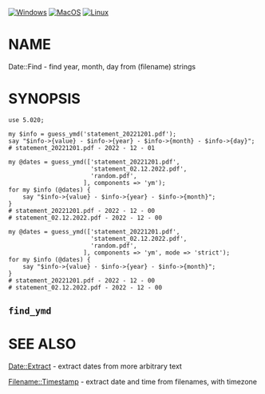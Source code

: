 
[![Windows](https://github.com/Corion/Date-Find/workflows/windows/badge.svg)](https://github.com/Corion/Date-Find/actions?query=workflow%3Awindows)
[![MacOS](https://github.com/Corion/Date-Find/workflows/macos/badge.svg)](https://github.com/Corion/Date-Find/actions?query=workflow%3Amacos)
[![Linux](https://github.com/Corion/Date-Find/workflows/linux/badge.svg)](https://github.com/Corion/Date-Find/actions?query=workflow%3Alinux)

# NAME

Date::Find - find year, month, day from (filename) strings

# SYNOPSIS

    use 5.020;

    my $info = guess_ymd('statement_20221201.pdf');
    say "$info->{value} - $info->{year} - $info->{month} - $info->{day}";
    # statement_20221201.pdf - 2022 - 12 - 01

    my @dates = guess_ymd(['statement_20221201.pdf',
                           'statement_02.12.2022.pdf',
                           'random.pdf',
                         ], components => 'ym');
    for my $info (@dates) {
        say "$info->{value} - $info->{year} - $info->{month}";
    }
    # statement_20221201.pdf - 2022 - 12 - 00
    # statement_02.12.2022.pdf - 2022 - 12 - 00

    my @dates = guess_ymd(['statement_20221201.pdf',
                           'statement_02.12.2022.pdf',
                           'random.pdf',
                         ], components => 'ym', mode => 'strict');
    for my $info (@dates) {
        say "$info->{value} - $info->{year} - $info->{month}";
    }
    # statement_20221201.pdf - 2022 - 12 - 00
    # statement_02.12.2022.pdf - 2022 - 12 - 00

## `find_ymd`

# SEE ALSO

[Date::Extract](https://metacpan.org/pod/Date%3A%3AExtract) - extract dates from more arbitrary text

[Filename::Timestamp](https://metacpan.org/pod/Filename%3A%3ATimestamp) - extract date and time from filenames, with timezone
